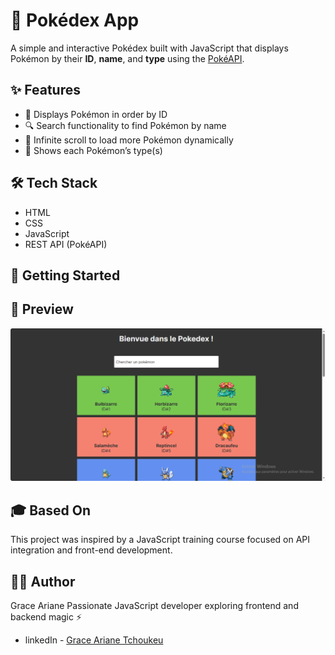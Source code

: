 # 🧾 Pokédex App

A simple and interactive Pokédex built with JavaScript that displays Pokémon by their **ID**, **name**, and **type** using the [PokéAPI](https://pokeapi.co/).

## ✨ Features

- 🔢 Displays Pokémon in order by ID  
- 🔍 Search functionality to find Pokémon by name  
- 🔁 Infinite scroll to load more Pokémon dynamically  
- 🧬 Shows each Pokémon’s type(s)

## 🛠️ Tech Stack

- HTML  
- CSS  
- JavaScript  
- REST API (PokéAPI)

## 🚀 Getting Started

## 📸 Preview

![preview](ressources/preview.png)

## 🎓 Based On

This project was inspired by a JavaScript training course focused on API integration and front-end development.

## 👩‍💻 Author

Grace Ariane
Passionate JavaScript developer exploring frontend and backend magic ⚡
- linkedIn - [Grace Ariane Tchoukeu](https://www.linkedin.com/in/grace-ariane-tchoukeu)
